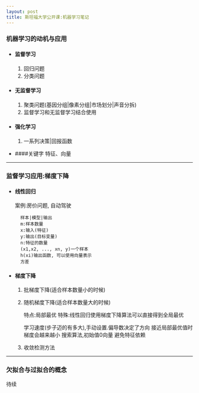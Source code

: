 ```yaml
---
layout: post
title: 斯坦福大学公开课:机器学习笔记
---
```


### 机器学习的动机与应用
+ #### 监督学习
    1. 回归问题
    2. 分类问题

+ #### 无监督学习
    1. 聚类问题(基因分组|像素分组|市场划分|声音分拆)
    2. 监督学习和无监督学习结合使用

+ #### 强化学习
    1. 一系列决策\|回报函数

+ ####关键字
    特征、向量

---

### 监督学习应用:梯度下降

+ #### 线性回归
    案例:房价问题, 自动驾驶

        样本|模型|输出
        m:样本数量
        x:输入(特征)
        y:输出(目标变量)
        n:特征的数量
        (x1,x2, ..., xn, y)一个样本
        h(xi)输出函数, 可以使用向量表示
        方差

+ #### 梯度下降
    1. 批梯度下降(适合样本数量小的时候)
    2. 随机梯度下降(适合样本数量大的时候)

        特点:局部最优
        特殊:线性回归使用梯度下降算法可以直接得到全局最优

        学习速度(步子迈的有多大),手动设置.偏导数决定了方向
        接近局部最优值时梯度会越来越小
        搜索算法,初始值0向量
        避免特征依赖

    3. 收敛检测方法

---

### 欠拟合与过拟合的概念

待续


